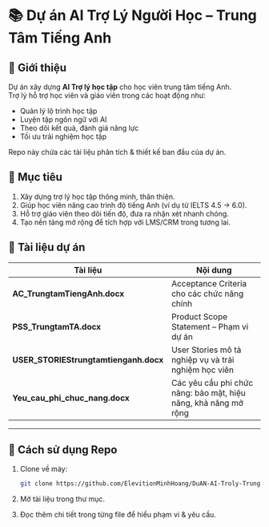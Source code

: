 # 📚 Dự án AI Trợ Lý Người Học – Trung Tâm Tiếng Anh

## 🔎 Giới thiệu
Dự án xây dựng **AI Trợ lý học tập** cho học viên trung tâm tiếng Anh.  
Trợ lý hỗ trợ học viên và giáo viên trong các hoạt động như:
- Quản lý lộ trình học tập
- Luyện tập ngôn ngữ với AI
- Theo dõi kết quả, đánh giá năng lực
- Tối ưu trải nghiệm học tập

Repo này chứa các tài liệu phân tích & thiết kế ban đầu của dự án.


## 🎯 Mục tiêu
1. Xây dựng trợ lý học tập thông minh, thân thiện.  
2. Giúp học viên nâng cao trình độ tiếng Anh (ví dụ từ IELTS 4.5 → 6.0).  
3. Hỗ trợ giáo viên theo dõi tiến độ, đưa ra nhận xét nhanh chóng.  
4. Tạo nền tảng mở rộng để tích hợp với LMS/CRM trong tương lai.  


## 📂 Tài liệu dự án

| Tài liệu | Nội dung |
|----------|-----------|
| **AC_TrungtamTiengAnh.docx** | Acceptance Criteria cho các chức năng chính | 
| **PSS_TrungtamTA.docx** | Product Scope Statement – Phạm vi dự án | 
| **USER_STORIEStrungtamtienganh.docx** | User Stories mô tả nghiệp vụ và trải nghiệm học viên | 
| **Yeu_cau_phi_chuc_nang.docx** | Các yêu cầu phi chức năng: bảo mật, hiệu năng, khả năng mở rộng | 

----

## 🚀 Cách sử dụng Repo
1. Clone về máy:
   ```bash
   git clone https://github.com/ElevitionMinhHoang/DuAN-AI-Troly-TrungTamTiengAnh.git
2. Mở tài liệu trong thư mục.

3. Đọc thêm chi tiết trong từng file để hiểu phạm vi & yêu cầu.
